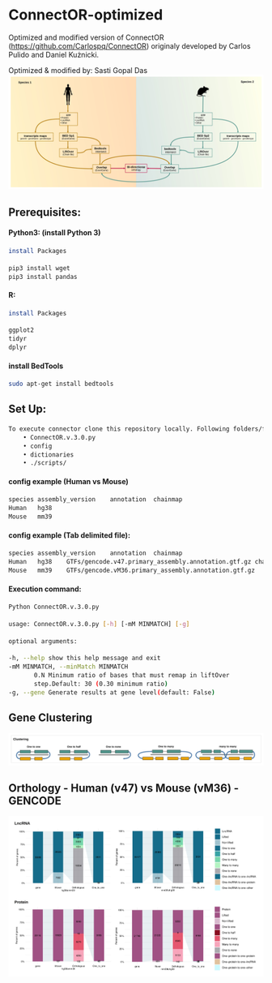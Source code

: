 # ConnectOR-optimized
Optimized and modified version of ConnectOR (https://github.com/Carlospq/ConnectOR) originaly developed by Carlos Pulido and Daniel Kużnicki.

Optimized & modified by: Sasti Gopal Das
![Human JPG](https://github.com/cobRNA/ConnectOR-optimized/blob/main/image/ConnectOR.v.3.0.jpg)
## Prerequisites:
#### Python3: (install Python 3)

```sh
install Packages 

pip3 install wget
pip3 install pandas
```
#### R:
```sh
install Packages

ggplot2
tidyr
dplyr
```
#### install BedTools
```sh
sudo apt-get install bedtools
```
## Set Up:
```sh
To execute connector clone this repository locally. Following folders/files must be in the same path from command is executed:
    • ConnectOR.v.3.0.py 
    • config 
    • dictionaries 
    • ./scripts/
```
#### config example (Human vs Mouse)
```sh
species	assembly_version	annotation	chainmap
Human	hg38
Mouse	mm39
```
#### config example (Tab delimited file):
```sh
species	assembly_version	annotation	chainmap
Human	hg38	GTFs/gencode.v47.primary_assembly.annotation.gtf.gz	chainmaps/hg38ToMm39.over.chain.gz
Mouse	mm39	GTFs/gencode.vM36.primary_assembly.annotation.gtf.gz	chainmaps/mm39ToHg38.over.chain.gz
```
#### Execution command:
```sh
Python ConnectOR.v.3.0.py

usage: ConnectOR.v.3.0.py [-h] [-mM MINMATCH] [-g]

optional arguments:

-h, --help show this help message and exit
-mM MINMATCH, --minMatch MINMATCH
       0.N Minimum ratio of bases that must remap in liftOver
       step.Default: 30 (0.30 minimum ratio)
-g, --gene Generate results at gene level(default: False)

```
##  Gene Clustering
![Cluster JPG](https://github.com/cobRNA/ConnectOR-optimized/blob/main/image/Clustering.jpg)

##  Orthology - Human (v47) vs Mouse (vM36) - GENCODE
![othology JPG](https://github.com/cobRNA/ConnectOR-optimized/blob/main/image/othology.jpg)

